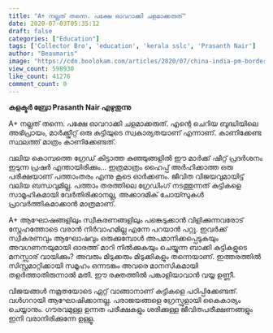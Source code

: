 ```yaml
---
title: "A+ നല്ലത് തന്നെ. പക്ഷേ ഓവറാക്കി ചളമാക്കരുത്"
date: 2020-07-03T05:35:12
draft: false
categories: ["Education"]
tags: ['Collector Bro', 'education', 'kerala sslc', 'Prasanth Nair']
author: "Beaumaris"
image: "https://cdn.boolokam.com/articles/2020/07/china-india-pm-border-issue-32.jpg"
view_count: 598930
like_count: 41276
comment_count: 0
---
```


**[](https://wordpress-972788-3403151.cloudwaysapps.com/prasanth-nair-post/279252/china-india-pm-border-issue-440)കളക്ടർ ബ്രോ Prasanth Nair എഴുതുന്നു**

A+ നല്ലത് തന്നെ. പക്ഷേ ഓവറാക്കി ചളമാക്കരുത്. എന്റെ ചെറിയ ബുദ്ധിയിലെ അഭിപ്രായം, മാർക്ക്ഷീറ്റ് ഒരു കുട്ടിയുടെ സ്വകാര്യതയാണ് എന്നാണ്. കാണിക്കേണ്ട സ്ഥലത്ത് മാത്രം കാണിക്കേണ്ടത്.

വലിയ കൊമ്പത്തെ ഗ്രേഡ് കിട്ടാത്ത കുഞ്ഞുങ്ങളിൽ ഈ മാർക്ക് ഷീറ്റ് പ്രദർശനം ഇടുന്ന പ്രഷർ എന്തായിരിക്കും... ഇത്രമാത്രം ഹൈപ്പ് അർഹിക്കാത്ത ഒരു പരീക്ഷയാണ് പത്താംതരം എന്നു കൂടെ ഓർക്കണം. ജീവിത വിജയവുമായിട്ട് വലിയ ബന്ധവുമില്ല. പത്താം തരത്തിലെ ഗ്രേഡിംഗ് നടത്തുന്നത് കുട്ടികളെ സാമൂഹികമായി വേർതിരിക്കാനല്ല, അക്കാദമിക് ചോയ്സുകൾ പ്രാവർത്തികമാക്കാൻ മാത്രമാണ്.

A+ ആഘോഷങ്ങളിലും സ്വീകരണങ്ങളിലും പങ്കെടുക്കാൻ വിളിക്കുന്നവരോട് സ്നേഹത്തോടെ വരാൻ നിർവാഹമില്ല എന്നേ പറയാൻ പറ്റൂ. ഇവർക്ക് സ്വീകരണവും ആഘോഷവും ഒരുക്കുമ്പോൾ അപമാനിക്കപ്പെടുകയും അവഗണനയുമായി ഓരത്ത് മാറി നിൽക്കുകയും ചെയ്യുന്ന ബാക്കി കുട്ടികളുടെ മനസ്സാര് വായിക്കും? അവരും മിടുക്കരും മിടുക്കികളും തന്നെയാണ്. ഇത്തരത്തിൽ സിസ്റ്റമാറ്റിക്കായി സമൂഹം ഒന്നടങ്കം അവരെ മാനസികമായി തളർത്താതിരുന്നാൽ മതി. ഈ രക്തത്തിൽ പങ്കാളിയാവാൻ വയ്യ ഉണ്ണീ.

വിജയങ്ങൾ നമ്രതയോടെ ഏറ്റ് വാങ്ങാനാണ് കുട്ടികളെ പഠിപ്പിക്കേണ്ടത്. വൾഗറായി ആഘോഷിക്കാനല്ല. പരാജയങ്ങളെ ഗ്രേസ്ഫുളായി കൈകാര്യം ചെയ്യാനും. ഗൗരവമുള്ള ഉന്നത പരീക്ഷകളും ശരിക്കുള്ള ജീവിതപരീക്ഷണങ്ങളും ഇനി വരാനിരിക്കുന്നേ ഉള്ളൂ.
